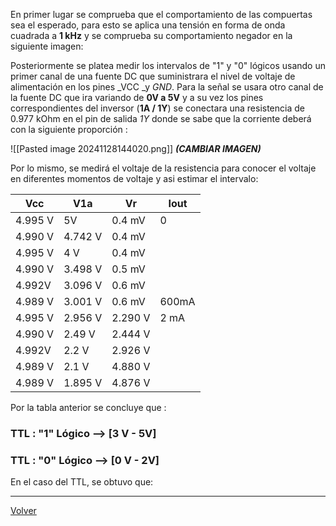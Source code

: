 En primer lugar se comprueba que el comportamiento de las compuertas sea el esperado, para esto se aplica una tensión en forma de onda cuadrada a **1 kHz** y se comprueba su comportamiento negador en la siguiente imagen:


Posteriormente se platea medir los intervalos de "1" y "0" lógicos usando un primer canal de una fuente DC que suministrara el nivel de voltaje de alimentación en los pines _VCC _y _GND_.  Para la señal se usara otro canal de la fuente DC que ira variando de **0V a 5V**  y a su vez los pines correspondientes del inversor (**1A  /  1Y**) se conectara una resistencia de 0.977 kOhm en el pin de salida *1Y* donde se sabe que la corriente deberá con la siguiente proporción : 


![[Pasted image 20241128144020.png]] ***(CAMBIAR IMAGEN)***

Por lo mismo, se medirá el voltaje de la resistencia para conocer el voltaje en diferentes momentos de voltaje y asi estimar el intervalo:

| Vcc     | V1a     | Vr      | Iout  |
| ------- | ------- | ------- | ----- |
| 4.995 V | 5V      | 0.4 mV  | 0     |
| 4.990 V | 4.742 V | 0.4 mV  |       |
| 4.995 V | 4 V     | 0.4 mV  |       |
| 4.990 V | 3.498 V | 0.5 mV  |       |
| 4.992V  | 3.096 V | 0.6 mV  |       |
| 4.989 V | 3.001 V | 0.6 mV  | 600mA |
| 4.995 V | 2.956 V | 2.290 V | 2 mA  |
| 4.990 V | 2.49 V  | 2.444 V |       |
| 4.992V  | 2.2 V   | 2.926 V |       |
| 4.989 V | 2.1 V   | 4.880 V |       |
| 4.989 V | 1.895 V | 4.876 V |       |

Por la tabla anterior se concluye que :

### TTL : "1" Lógico  --> [3 V - 5V]
### TTL : "0" Lógico  --> [0 V - 2V]


En el caso del TTL, se obtuvo que:





---

[Volver](https://github.com/juamorenogo/Digital_2024_2/tree/main/Lab_01/SN70LS04)
